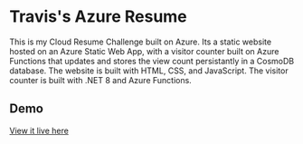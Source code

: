 # Travis's Azure Resume

This is my Cloud Resume Challenge built on Azure. Its a static website hosted on an Azure Static Web App, with a visitor counter built on Azure Functions that updates and stores the view count persistantly in a CosmoDB database. The website is built with HTML, CSS, and JavaScript. The visitor counter is built with .NET 8 and Azure Functions.

## Demo

[View it live here](https://www.emeraldazure-resume-website.xyz)

